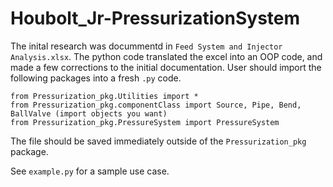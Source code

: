 # Houbolt_Jr-PressurizationSystem

The inital research was docummentd in `Feed System and Injector Analysis.xlsx`. The python code translated the excel into an OOP code, and made a few corrections to the initial documentation. User should import the following packages into a fresh `.py` code. 

	from Pressurization_pkg.Utilities import *
	from Pressurization_pkg.componentClass import Source, Pipe, Bend, BallValve (import objects you want)
	from Pressurization_pkg.PressureSystem import PressureSystem

The file should be saved immediately outside of the `Pressurization_pkg` package. 

See `example.py` for a sample use case. 
